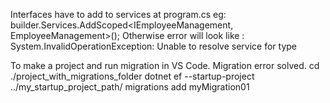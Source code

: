 Interfaces have to add to services at program.cs eg:
  builder.Services.AddScoped<IEmployeeManagement, EmployeeManagement>(); 
  Otherwise error will look like : System.InvalidOperationException: Unable to resolve service for type



To make a project and run migration in VS Code. Migration error solved.
  cd ./project_with_migrations_folder
  dotnet ef --startup-project ../my_startup_project_path/ migrations add myMigration01